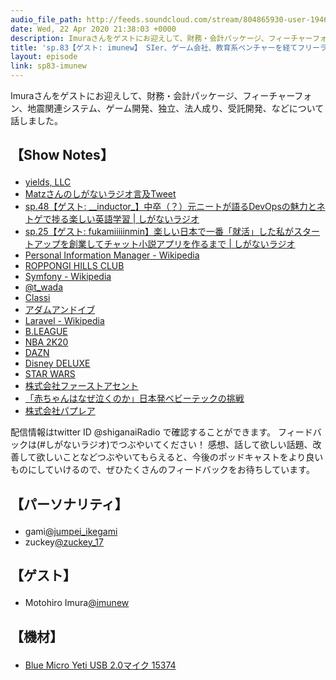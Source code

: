 ```yaml
---
audio_file_path: http://feeds.soundcloud.com/stream/804865930-user-194620696-sp83-imunew.mp3
date: Wed, 22 Apr 2020 21:38:03 +0000
description: Imuraさんをゲストにお迎えして、財務・会計パッケージ、フィーチャーフォン、地震関連システム、ゲーム開発、独立、法人成り、受託開発、などについて話しました。
title: 'sp.83【ゲスト: imunew】 SIer、ゲーム会社、教育系ベンチャーを経てフリーランスになったエンジニアが楽しく語る受託開発が好きな話'
layout: episode
link: sp83-imunew
---
```


<p><span>Imuraさんをゲストにお迎えして、財務・会計パッケージ、フィーチャーフォン、地震関連システム、ゲーム開発、独立、法人成り、受託開発、などについて話しました。</span></p>
<h2>
  <p>【Show Notes】</p>
</h2>
<ul>
  <li><a href="http://yields.llc/" target="_blank">yields, LLC</a></li>
  <li><a href="https://twitter.com/yukihiro_matz/status/908996089914601472" target="_blank">Matzさんのしがないラジオ言及Tweet</a></li>
  <li><a href="https://shiganai.org/ep/sp48-inductor" target="_blank">sp.48【ゲスト: __inductor_】中卒（？）元ニートが語るDevOpsの魅力とネトゲで捗る楽しい英語学習 | しがないラジオ</a></li>
  <li><a href="https://shiganai.org/ep/sp25-fukamiiiiinmin" target="_blank">sp.25【ゲスト: fukamiiiiinmin】楽しい日本で一番「就活」した私がスタートアップを創業してチャット小説アプリを作るまで | しがないラジオ</a></li>
  <li><a href="https://ja.wikipedia.org/wiki/Personal_Information_Manager" target="_blank">Personal Information Manager - Wikipedia</a></li>
  <li><a href="https://www.roppongihillsclub.com/visitor/dfw/rhc/jp/" target="_blank">ROPPONGI HILLS CLUB</a></li>
  <li><a href="https://ja.wikipedia.org/wiki/Symfony" target="_blank">Symfony - Wikipedia</a></li>
  <li><a href="https://twitter.com/t_wada?ref_src=twsrc%5Egoogle%7Ctwcamp%5Eserp%7Ctwgr%5Eauthor" target="_blank">@t_wada</a></li>
  <li><a href="https://classi.jp/" target="_blank">Classi</a></li>
  <li><a href="https://www.adamandeve.biz/" target="_blank">アダムアンドイブ</a></li>
  <li><a href="https://ja.wikipedia.org/wiki/Laravel" target="_blank">Laravel - Wikipedia</a></li>
  <li><a href="https://www.bleague.jp/" target="_blank">B.LEAGUE</a></li>
  <li><a href="https://nba2k.jp/news/11/" target="_blank">NBA 2K20</a></li>
  <li><a href="https://www.dazn.com/ja-JP/home" target="_blank">DAZN</a></li>
  <li><a href="https://www.disney.co.jp/deluxe.html" target="_blank">Disney DELUXE</a></li>
  <li><a href="https://starwars.disney.co.jp/" target="_blank">STAR WARS</a></li>
  <li><a href="https://first-ascent.jp/" target="_blank">株式会社ファーストアセント</a></li>
  <li><a href="https://xtrend.nikkei.com/atcl/contents/18/00264/00015/" target="_blank">「赤ちゃんはなぜ泣くのか」日本発ベビーテックの挑戦</a></li>
  <li><a href="http://www.paplea.com/" target="_blank">株式会社パプレア</a></li>
</ul>
<p><span>
  配信情報はtwitter ID @shiganaiRadio で確認することができます。
  フィードバックは(#しがないラジオ)でつぶやいてください！
  感想、話して欲しい話題、改善して欲しいことなどつぶやいてもらえると、今後のポッドキャストをより良いものにしていけるので、ぜひたくさんのフィードバックをお待ちしています。
</span></p>
<h2>
  <p>【パーソナリティ】</p>
</h2>
<ul>
  <li>gami<a href="https://twitter.com/jumpei_ikegami" target="_blank">@jumpei_ikegami</a></li>
  <li>zuckey<a href="https://twitter.com/zuckey_17" target="_blank">@zuckey_17</a></li>
</ul>
<h2>
  <p>【ゲスト】</p>
</h2>
<ul>
  <li>Motohiro Imura<a href="https://twitter.com/imunew" target="_blank">@imunew</a></li>
</ul>
<h2>
  <p>【機材】</p>
</h2>
<ul>
  <li><a href="http://amzn.to/2tlkud3" target="_blank">Blue Micro Yeti USB 2.0マイク 15374</a></li>
</ul>
